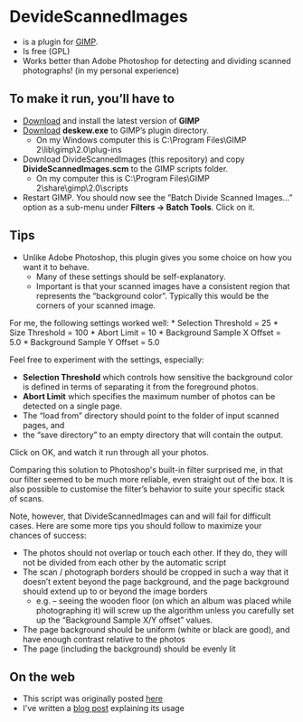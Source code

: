 # DevideScannedImages 

* is a plugin for [GIMP](http://en.wikipedia.org/wiki/GIMP).
* Is free (GPL)
* Works better than Adobe Photoshop for detecting and dividing scanned photographs! (in my personal experience)

## To make it run, you’ll have to
* [Download](http://www.gimp.org/downloads/) and install the latest version of **GIMP**
* [Download](http://francoismalan.com/wp-content/uploads/2013/01/deskew.exe) **deskew.exe** to GIMP’s plugin directory.
    * On my Windows computer this is C:\Program Files\GIMP 2\lib\gimp\2.0\plug-ins
* Download DivideScannedImages (this repository) and copy **DivideScannedImages.scm** to the GIMP scripts folder. 
    * On my computer this is C:\Program Files\GIMP 2\share\gimp\2.0\scripts
* Restart GIMP. You should now see the ”Batch Divide Scanned Images…” option as a sub-menu under **Filters -> Batch Tools**. Click on it.

## Tips
* Unlike Adobe Photoshop, this plugin gives you some choice on how you want it to behave. 
    * Many of these settings should be self-explanatory. 
    * Important is that your scanned images have a consistent region that represents the “background color”. Typically this would be the corners of your scanned image. 

For me, the following settings worked well:
        * Selection Threshold = 25
		* Size Threshold = 100
		* Abort Limit = 10
		* Background Sample X Offset = 5.0
		* Background Sample Y Offset = 5.0

Feel free to experiment with the settings, especially:

* **Selection Threshold** which controls how sensitive the background color is defined in terms of separating it from the foreground photos.
* **Abort Limit** which specifies the maximum number of photos can be detected on a single page. 
* The “load from” directory should point to the folder of input scanned pages, and 
* the “save directory” to an empty directory that will contain the output.

Click on OK, and watch it run through all your photos.

Comparing this solution to Photoshop's built-in filter surprised me, in that our filter seemed to be much more reliable, even straight out of the box. It is also possible to customise the filter’s behavior to suite your specific stack of scans.

Note, however, that DivideScannedImages can and will fail for difficult cases. Here are some more tips you should follow to maximize your chances of success:

* The photos should not overlap or touch each other. If they do, they will not be divided from each other by the automatic script
* The scan / photograph borders should be cropped in such a way that it doesn’t extent beyond the page background, and the page background should extend up to or beyond the image borders 
	* e.g. – seeing the wooden floor (on which an album was placed while photographing it) will screw up the algorithm unless you carefully set up the “Background Sample X/Y offset” values.
* The page background should be uniform (white or black are good), and have enough contrast relative to the photos
* The page (including the background) should be evenly lit

## On the web
* This script was originally posted [here](http://registry.gimp.org/node/22177)
* I've written a [blog post](http://francoismalan.com/2013/01/how-to-batch-separate-crop-multiple-scanned-photos/) explaining its usage